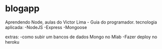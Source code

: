 # blogapp
Aprendendo Node, aulas do Victor Lima - Guia do programador. 
tecnologia aplicada: 
-NodeJS
-Express
-Mongoose

extras:
-como subir um bancos de dados Mongo no Mlab
-Fazer deploy no heroku
